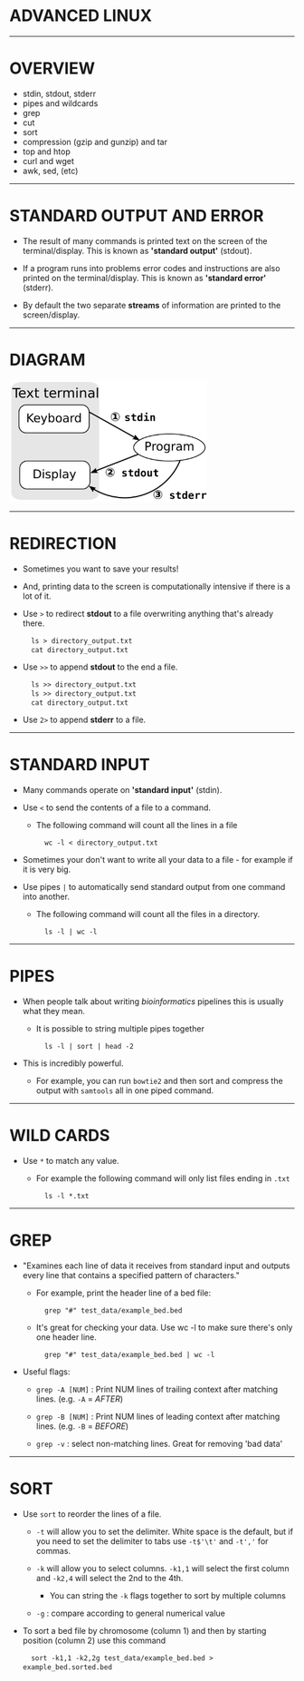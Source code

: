 # ADVANCED LINUX

---

# OVERVIEW

- stdin, stdout, stderr
- pipes and wildcards
- grep
- cut
- sort
- compression (gzip and gunzip) and tar
- top and htop
- curl and wget
- awk, sed, (etc)

---

# STANDARD OUTPUT AND ERROR

- The result of many commands is printed text on the screen of the terminal/display. This is known as **'standard output'** (stdout).

- If a program runs into problems error codes and instructions are also printed on the terminal/display. This is known as **'standard error'** (stderr).

- By default the two separate **streams** of information are printed to the screen/display.


---

# DIAGRAM

<img src="images/std_streams.png" alt="terminal" style="width: 350px;"/>

---

# REDIRECTION

- Sometimes you want to save your results!

- And, printing data to the screen is computationally intensive if there is a lot of it.

- Use `>` to redirect **stdout** to a file overwriting anything that's already there.

		ls > directory_output.txt
		cat directory_output.txt

- Use `>>` to append **stdout** to the end a file.

		ls >> directory_output.txt
		ls >> directory_output.txt
		cat directory_output.txt

- Use `2>` to append **stderr** to a file. 

---

# STANDARD INPUT

- Many commands operate on **'standard input'** (stdin).

- Use `<` to send the contents of a file to a command.

	- The following command will count all the lines in a file 

			wc -l < directory_output.txt

- Sometimes your don't want to write all your data to a file - for example if it is very big.

- Use pipes `|` to automatically send standard output from one command into another.

	- The following command will count all the files in a directory.

			ls -l | wc -l

---

# PIPES

- When people talk about writing *bioinformatics* pipelines this is usually what they mean.

	- It is possible to string multiple pipes together

			ls -l | sort | head -2

- This is incredibly powerful. 
	
	- For example, you can run `bowtie2` and then sort and compress the output with `samtools` all in one piped command.

---

# WILD CARDS

- Use `*` to match any value. 

	- For example the following command will only list files ending in `.txt`

			ls -l *.txt

---

# GREP

- "Examines each line of data it receives from standard input and outputs every line that contains a specified pattern of characters."

	- For example, print the header line of a bed file:

			grep "#" test_data/example_bed.bed

    - It's great for checking your data. Use wc -l to make sure there's only one header line.

    		grep "#" test_data/example_bed.bed | wc -l

- Useful flags:

	- `grep -A [NUM]` : Print NUM  lines  of  trailing  context  after  matching  lines. (e.g. `-A` = *AFTER*)

	- `grep -B [NUM]` : Print NUM  lines  of  leading  context  after  matching  lines. (e.g. `-B` = *BEFORE*)

	- `grep -v` : select non-matching lines. Great for removing 'bad data'

---

# SORT

- Use `sort` to reorder the lines of a file.

	- `-t` will allow you to set the delimiter. White space is the default, but if you need to set the delimiter to tabs use `-t$'\t'` and `-t','` for commas.

	- `-k` will allow you to select columns. `-k1,1` will select the first column and `-k2,4` will select the 2nd to the 4th. 

		- You can string the `-k` flags together to sort by multiple columns
		
	- `-g` : compare according to general numerical value

- To sort a bed file by chromosome (column 1) and then by starting position (column 2) use this command 

		sort -k1,1 -k2,2g test_data/example_bed.bed > example_bed.sorted.bed


		







